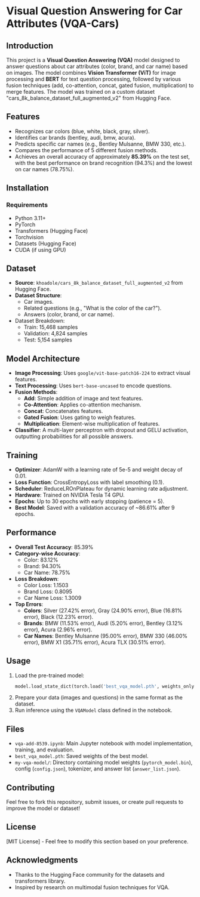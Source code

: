 # Visual Question Answering for Car Attributes (VQA-Cars)

## Introduction
This project is a **Visual Question Answering (VQA)** model designed to answer questions about car attributes (color, brand, and car name) based on images. The model combines **Vision Transformer (ViT)** for image processing and **BERT** for text question processing, followed by various fusion techniques (add, co-attention, concat, gated fusion, multiplication) to merge features. The model was trained on a custom dataset "cars_8k_balance_dataset_full_augmented_v2" from Hugging Face.

## Features
- Recognizes car colors (blue, white, black, gray, silver).
- Identifies car brands (bentley, audi, bmw, acura).
- Predicts specific car names (e.g., Bentley Mulsanne, BMW 330, etc.).
- Compares the performance of 5 different fusion methods.
- Achieves an overall accuracy of approximately **85.39%** on the test set, with the best performance on brand recognition (94.3%) and the lowest on car names (78.75%).

## Installation
### Requirements
- Python 3.11+
- PyTorch
- Transformers (Hugging Face)
- Torchvision
- Datasets (Hugging Face)
- CUDA (if using GPU)


## Dataset
- **Source**: `khoadole/cars_8k_balance_dataset_full_augmented_v2` from Hugging Face.
- **Dataset Structure**:
  - Car images.
  - Related questions (e.g., "What is the color of the car?").
  - Answers (color, brand, or car name).
- Dataset Breakdown:
  - Train: 15,468 samples
  - Validation: 4,824 samples
  - Test: 5,154 samples

## Model Architecture
- **Image Processing**: Uses `google/vit-base-patch16-224` to extract visual features.
- **Text Processing**: Uses `bert-base-uncased` to encode questions.
- **Fusion Methods**:
  - **Add**: Simple addition of image and text features.
  - **Co-Attention**: Applies co-attention mechanism.
  - **Concat**: Concatenates features.
  - **Gated Fusion**: Uses gating to weigh features.
  - **Multiplication**: Element-wise multiplication of features.
- **Classifier**: A multi-layer perceptron with dropout and GELU activation, outputting probabilities for all possible answers.

## Training
- **Optimizer**: AdamW with a learning rate of 5e-5 and weight decay of 0.01.
- **Loss Function**: CrossEntropyLoss with label smoothing (0.1).
- **Scheduler**: ReduceLROnPlateau for dynamic learning rate adjustment.
- **Hardware**: Trained on NVIDIA Tesla T4 GPU.
- **Epochs**: Up to 30 epochs with early stopping (patience = 5).
- **Best Model**: Saved with a validation accuracy of ~86.61% after 9 epochs.

## Performance
- **Overall Test Accuracy**: 85.39%
- **Category-wise Accuracy**:
  - Color: 83.12%
  - Brand: 94.30%
  - Car Name: 78.75%
- **Loss Breakdown**:
  - Color Loss: 1.1503
  - Brand Loss: 0.8095
  - Car Name Loss: 1.3009
- **Top Errors**:
  - **Colors**: Silver (27.42% error), Gray (24.90% error), Blue (16.81% error), Black (12.23% error).
  - **Brands**: BMW (11.53% error), Audi (5.20% error), Bentley (3.12% error), Acura (2.96% error).
  - **Car Names**: Bentley Mulsanne (95.00% error), BMW 330 (46.00% error), BMW X1 (35.71% error), Acura TLX (30.51% error).

## Usage
1. Load the pre-trained model:
   ```python
   model.load_state_dict(torch.load('best_vqa_model.pth', weights_only=True))
   ```
2. Prepare your data (images and questions) in the same format as the dataset.
3. Run inference using the `VQAModel` class defined in the notebook.

## Files
- `vqa-add-8539.ipynb`: Main Jupyter notebook with model implementation, training, and evaluation.
- `best_vqa_model.pth`: Saved weights of the best model.
- `my-vqa-model/`: Directory containing model weights (`pytorch_model.bin`), config (`config.json`), tokenizer, and answer list (`answer_list.json`).

## Contributing
Feel free to fork this repository, submit issues, or create pull requests to improve the model or dataset!

## License
[MIT License] - Feel free to modify this section based on your preference.

## Acknowledgments
- Thanks to the Hugging Face community for the datasets and transformers library.
- Inspired by research on multimodal fusion techniques for VQA.
